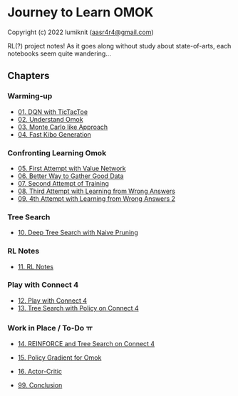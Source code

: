 # Journey to Learn OMOK

Copyright (c) 2022 lumiknit (aasr4r4@gmail.com)

RL(?) project notes!
As it goes along without study about state-of-arts,
each notebooks seem quite wandering...

## Chapters

### Warming-up

- [01. DQN with TicTacToe](01_dqn_with_tictactoe.ipynb)
- [02. Understand Omok](02_understand_omok.ipynb)
- [03. Monte Carlo like Approach](03_monte_carlo_like_approach.ipynb)
- [04. Fast Kibo Generation](04_fast_kibo_generation.ipynb)

### Confronting Learning Omok

- [05. First Attempt with Value Network](05_first_attempt_with_value_network.ipynb)
- [06. Better Way to Gather Good Data](06_better_way_to_gather_good_data.ipynb)
- [07. Second Attempt of Training](07_second_attempt_of_training.ipynb)
- [08. Third Attempt with Learning from Wrong Answers](08_third_attempt_with_learning_from_wrong_answers.ipynb)
- [09. 4th Attempt with Learning from Wrong Answers 2](09_4th_attempt_with_learning_from_wrong_answers_2.ipynb)

### Tree Search

- [10. Deep Tree Search with Naive Pruning](10_deep_tree_search_with_naive_pruning.ipynb)

### RL Notes
- [11. RL Notes](11_rl_notes.ipynb)

### Play with Connect 4

- [12. Play with Connect 4](12_play_with_connect_4.ipynb)
- [13. Tree Search with Policy on Connect 4](13_tree_search_with_policy_on_connect_4.ipynb)

### Work in Place / To-Do ㅠ

- [14. REINFORCE and Tree Search on Connect 4](14_reinforce_and_tree_search_on_connect_4.ipynb)

- [15. Policy Gradient for Omok](15_policy_gradient_for_omok.ipynb)
- [16. Actor-Critic](16_actor_critic.ipynb)
- [99. Conclusion](99_conclusion.ipynb)
